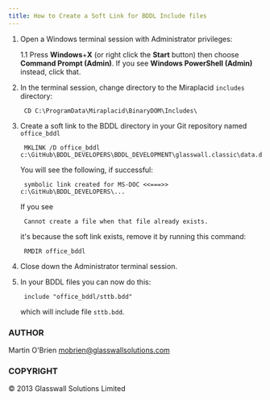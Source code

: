 ```yaml
---
title: How to Create a Soft Link for BDDL Include files
---
```


1. Open a Windows terminal session with Administrator privileges:
    
    1.1 Press **Windows**+**X** (or right click the **Start** button) then choose **Command Prompt (Admin)**. If you see **Windows PowerShell (Admin)** instead, click that.<br />

2. In the terminal session, change directory to the Miraplacid
    `includes` directory:
    
        CD C:\ProgramData\Miraplacid\BinaryDOM\Includes\
        
3. Create a soft link to the BDDL directory in your Git repository named `office_bddl`

        MKLINK /D office_bddl c:\GitHub\BDDL_DEVELOPERS\BDDL_DEVELOPMENT\glasswall.classic\data.definitions.and.rules\MSOffice\bddl\
        
    You will see the following, if successful:
    
        symbolic link created for MS-DOC <<===>> c:\GitHub\BDDL_DEVELOPERS\...
        
    If you see 
    
        Cannot create a file when that file already exists.
        
    it's because the soft link exists, remove it by running this command:
    
        RMDIR office_bddl
        
4. Close down the Administrator terminal session.

5. In your BDDL files you can now do this:
 
        include "office_bddl/sttb.bdd"
        
    which will include file `sttb.bdd`.
       
### **AUTHOR**
Martin O'Brien <mobrien@glasswallsolutions.com>

### **COPYRIGHT**

&copy; 2013 Glasswall Solutions Limited